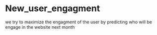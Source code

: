 # New_user_engagment
we try to maximize the engagment of the user by predicting who will be engage in the website next month
